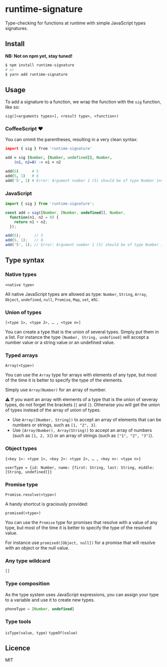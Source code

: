 runtime-signature
=================
Type-checking for functions at runtime with simple JavaScript types signatures.

Install
-------
**NB: Not on npm yet, stay tuned!**
```bash
$ npm install runtime-signature
# or
$ yarn add runtime-signature
```

Usage
-----
To add a signature to a function, we wrap the function with the `sig` function, like so:
```
sig([<arguments types>], <result type>, <function>)
```
### CoffeeScript :heart:
You can ommit the parentheses, resulting in a very clean syntax:

```coffeescript
import { sig } from 'runtime-signature'

add = sig [Number, [Number, undefined]], Number,
    (n1, n2=0) -> n1 + n2

add(5)      # 5
add(5, 1)   # 6
add('5', 1) # Error: Argument number 1 (5) should be of type Number instead of String.
```

### JavaScript
```js
import { sig } from 'runtime-signature';

const add = sig([Number, [Number, undefined]], Number,
  function(n1, n2 = 0) {
    return n1 + n2;
  });

add(5);      // 5
add(5, 1);   // 6
add('5', 1); // Error: Argument number 1 (5) should be of type Number instead of String.

```

Type syntax
-----------
### Native types
```
<native type>
```
All native JavaScript types are allowed as type:
`Number`, `String`, `Array`, `Object`, `undefined`, `null`, `Promise`, `Map`, `set`, etc.

### Union of types 
```
[<type 1>, <type 2>, … , <type n>]
```
You can create a type that is the union of several types. Simply put them in a list.
For instance the type `[Number, String, undefined]` will accept a number value or a string value or an undefined value.

### Typed arrays 
```
Array(<type>)
```
You can use the `Array` type for arrays with elements of any type, but most of the time it is better to specify the type of the elements.

Simply use `Array(Number)` for an array of number.

:warning: If you want an array with elements of a type that is the union of severay types, do not forget the brackets (`[` and `]`). Otherwise you will get the union of types instead of the array of union of types. 

* Use `Array([Number, String])` to accept an array of elements that can be numbers or strings, such as `[1, "2", 3]`.
* Use `[Array(Number), Array(String)]` to accept an array of numbers (such as `[1, 2, 3]`) or an array of strings (such as `["1", "2", "3"]`).

### Object types
```
{<key 1>: <type 1>, <key 2>: <type 2>, … , <key n>: <type n>}
```

`userType = {id: Number, name: {first: String, last: String, middle: [String, undefined]}}`

### Promise type
```
Promise.resolve(<type>)
```
A handy shortcut is graciously provided:
```
promised(<type>)
```
You can use the `Promise` type for promises that resolve with a value of any type, but most of the time it is better to specify the type of the resolved value.

For instance use `promised([Object, null])` for a promise that will resolve with an object or the null value.

### Any type wildcard
```
[]
```

### Type composition
As the type system uses JavaScript expressions, you can assign your type to a variable and use it to create new types.
```js
phoneType = [Number, undefined]
```
### Type tools 
`isType(value, type)` 
`typeOf(value)`

Licence
-------
MIT
